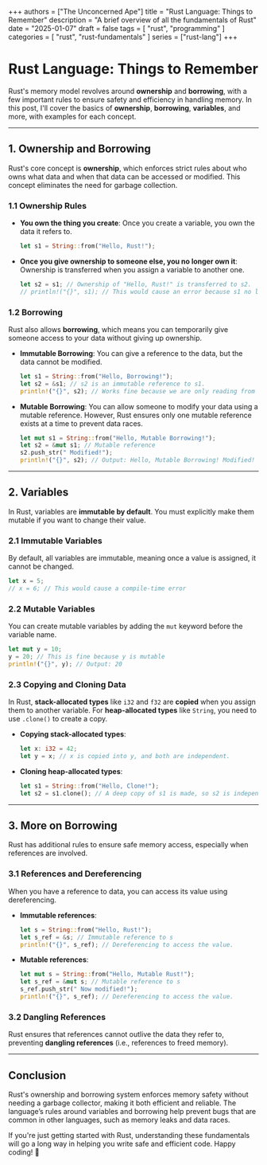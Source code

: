 +++
authors = ["The Unconcerned Ape"]
title = "Rust Language: Things to Remember"
description = "A brief overview of all the fundamentals of Rust"
date = "2025-01-07"
draft = false
tags = [
    "rust",
    "programming"
]
categories = [
    "rust",
    "rust-fundamentals"
]
series = ["rust-lang"]
+++

# Rust Language: Things to Remember

Rust's memory model revolves around **ownership** and **borrowing**, with a few important rules to ensure safety and efficiency in handling memory. In this post, I'll cover the basics of **ownership**, **borrowing**, **variables**, and more, with examples for each concept.

---

## 1. Ownership and Borrowing

Rust's core concept is **ownership**, which enforces strict rules about who owns what data and when that data can be accessed or modified. This concept eliminates the need for garbage collection.

### 1.1 Ownership Rules

- **You own the thing you create**: Once you create a variable, you own the data it refers to.
  
    ```rust
    let s1 = String::from("Hello, Rust!");
    ```

- **Once you give ownership to someone else, you no longer own it**: Ownership is transferred when you assign a variable to another one.
  
    ```rust
    let s2 = s1; // Ownership of "Hello, Rust!" is transferred to s2.
    // println!("{}", s1); // This would cause an error because s1 no longer owns the data.
    ```

### 1.2 Borrowing

Rust also allows **borrowing**, which means you can temporarily give someone access to your data without giving up ownership.

- **Immutable Borrowing**: You can give a reference to the data, but the data cannot be modified.

    ```rust
    let s1 = String::from("Hello, Borrowing!");
    let s2 = &s1; // s2 is an immutable reference to s1.
    println!("{}", s2); // Works fine because we are only reading from s1.
    ```

- **Mutable Borrowing**: You can allow someone to modify your data using a mutable reference. However, Rust ensures only one mutable reference exists at a time to prevent data races.

    ```rust
    let mut s1 = String::from("Hello, Mutable Borrowing!");
    let s2 = &mut s1; // Mutable reference
    s2.push_str(" Modified!");
    println!("{}", s2); // Output: Hello, Mutable Borrowing! Modified!
    ```

---

## 2. Variables

In Rust, variables are **immutable by default**. You must explicitly make them mutable if you want to change their value.

### 2.1 Immutable Variables

By default, all variables are immutable, meaning once a value is assigned, it cannot be changed.

```rust
let x = 5; 
// x = 6; // This would cause a compile-time error
```

### 2.2 Mutable Variables

You can create mutable variables by adding the `mut` keyword before the variable name.

```rust
let mut y = 10;
y = 20; // This is fine because y is mutable
println!("{}", y); // Output: 20
```

### 2.3 Copying and Cloning Data

In Rust, **stack-allocated types** like `i32` and `f32` are **copied** when you assign them to another variable. For **heap-allocated types** like `String`, you need to use `.clone()` to create a copy.

- **Copying stack-allocated types**:

    ```rust
    let x: i32 = 42;
    let y = x; // x is copied into y, and both are independent.
    ```

- **Cloning heap-allocated types**:

    ```rust
    let s1 = String::from("Hello, Clone!");
    let s2 = s1.clone(); // A deep copy of s1 is made, so s2 is independent.
    ```

---

## 3. More on Borrowing

Rust has additional rules to ensure safe memory access, especially when references are involved.

### 3.1 References and Dereferencing

When you have a reference to data, you can access its value using dereferencing.

- **Immutable references**:

    ```rust
    let s = String::from("Hello, Rust!");
    let s_ref = &s; // Immutable reference to s
    println!("{}", s_ref); // Dereferencing to access the value.
    ```

- **Mutable references**:

    ```rust
    let mut s = String::from("Hello, Mutable Rust!");
    let s_ref = &mut s; // Mutable reference to s
    s_ref.push_str(" Now modified!");
    println!("{}", s_ref); // Dereferencing to access the value.
    ```

### 3.2 Dangling References

Rust ensures that references cannot outlive the data they refer to, preventing **dangling references** (i.e., references to freed memory).

---

## Conclusion

Rust's ownership and borrowing system enforces memory safety without needing a garbage collector, making it both efficient and reliable. The language’s rules around variables and borrowing help prevent bugs that are common in other languages, such as memory leaks and data races.

If you're just getting started with Rust, understanding these fundamentals will go a long way in helping you write safe and efficient code. Happy coding! 🚀

